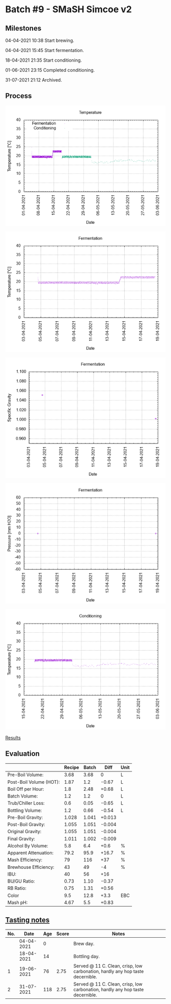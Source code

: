 # Batch #9 - SMaSH Simcoe v2

## Milestones

04-04-2021 10:38 Start brewing.

04-04-2021 15:45 Start fermentation.

18-04-2021 21:35 Start conditioning.

01-06-2021 23:15 Completed conditioning.

31-07-2021 21:12 Archived.

## Process

![temperature](temperature.png)

![fermentation](fermentation.png)

![specific gravity](gravity.png)

![pressure](pressure.png)

![conditioning](conditioning.png)

[Results](./Batch_9_SMaSH_Simcoe_v2_results.pdf)

## Evaluation

|                         | Recipe | Batch | Diff   | Unit |
|-------------------------|--------|-------|--------|------|
| Pre-Boil Volume:        | 3.68   | 3.68  |  0     | L    |
| Post-Boil Volume (HOT): | 1.87   | 1.2   | -0.67  | L    |
| Boil Off per Hour:      | 1.8    | 2.48  | +0.68  | L    |
| Batch Volume:           | 1.2    | 1.2   |  0     | L    |
| Trub/Chiller Loss:      | 0.6    | 0.05  | -0.65  | L    |
| Bottling Volume:        | 1.2    | 0.66  | -0.54  | L    |
| Pre-Boil Gravity:       | 1.028  | 1.041 | +0.013 |      |
| Post-Boil Gravity:      | 1.055  | 1.051 | -0.004 |      |
| Original Gravity:       | 1.055  | 1.051 | -0.004 |      |
| Final Gravity:          | 1.011  | 1.002 | -0.009 |      |
| Alcohol By Volume:      | 5.8    | 6.4   | +0.6   | %    |
| Apparent Attenuation:   | 79.2   | 95.9  | +16.7  | %    |
| Mash Efficiency:        | 79     | 116   | +37    | %    |
| Brewhouse Efficiency:   | 43     | 49    | -4     | %    |
| IBU:                    | 40     | 56    | +16    |      |
| BU/GU Ratio:            | 0.73   | 1.10  | -0.37  |      |
| RB Ratio:               | 0.75   | 1.31  | +0.56  |      |
| Color                   | 9.5    | 12.8  | +3.3   | EBC  |
| Mash pH:                | 4.67   | 5.5   | +0.83  |      |

## [Tasting notes](./20210731_Batch_9_SMaSH_Simcoe_v2_BJCP_Scoresheet_2_2.pdf)

| No. | Date       | Age | Score | Notes |
|-----|------------|-----|-------|-------|
|     | 04-04-2021 |   0 |       | Brew day. |
|     | 18-04-2021 |  14 |       | Bottling day. |
|   1 | 19-06-2021 |  76 |  2.75 | Served @ 11 C. Clean, crisp, low carbonation, hardly any hop taste decernible. |
|   2 | 31-07-2021 | 118 |  2.75 | Served @ 11 C. Clean, crisp, low carbonation, hardly any hop taste decernible. |
